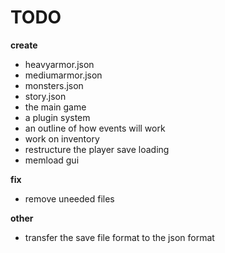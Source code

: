 # TODO

**create**

- heavyarmor.json
- mediumarmor.json
- monsters.json
- story.json
- the main game
- a plugin system
- an outline of how events will work
- work on inventory
- restructure the player save loading
- memload gui

**fix**

- remove uneeded files

**other**

- transfer the save file format to the json format
